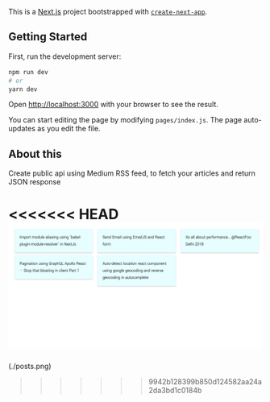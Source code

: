 This is a [Next.js](https://nextjs.org/) project bootstrapped with [`create-next-app`](https://github.com/vercel/next.js/tree/canary/packages/create-next-app).

## Getting Started

First, run the development server:

```bash
npm run dev
# or
yarn dev
```

Open [http://localhost:3000](http://localhost:3000) with your browser to see the result.

You can start editing the page by modifying `pages/index.js`. The page auto-updates as you edit the file.

## About this

Create public api using Medium RSS feed, to fetch your articles and return JSON response

<<<<<<< HEAD
![Screenshot](./posts.png)
=======
(./posts.png)
>>>>>>> 9942b128399b850d124582aa24a2da3bd1c0184b
